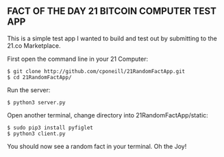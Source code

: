 ## FACT OF THE DAY 21 BITCOIN COMPUTER TEST APP

This is a simple test app I wanted to build and test out by submitting to the 21.co Marketplace. 


First open the command line in your 21 Computer:

    $ git clone http://github.com/cponeill/21RandomFactApp.git
    $ cd 21RandomFactApp/

Run the server:

    $ python3 server.py

Open another terminal, change directory into 21RandomFactApp/static:

    $ sudo pip3 install pyfiglet
    $ python3 client.py
    
You should now see a random fact in your terminal. Oh the Joy!


